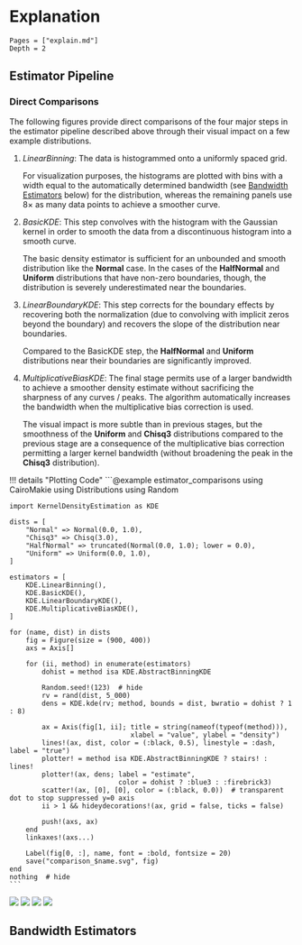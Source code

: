 # Explanation

```@contents
Pages = ["explain.md"]
Depth = 2
```

## Estimator Pipeline

### Direct Comparisons

The following figures provide direct comparisons of the four major steps in the estimator pipeline described above
through their visual impact on a few example distributions.

1. _LinearBinning_: The data is histogrammed onto a uniformly spaced grid.

   For visualization purposes, the histograms are plotted with bins with a width equal to the automatically determined
   bandwidth (see [Bandwidth Estimators](#Bandwidth-Estimators) below) for the distribution, whereas the remaining
   panels use 8× as many data points to achieve a smoother curve.

2. _BasicKDE_: This step convolves with the histogram with the Gaussian kernel in order to smooth the data from a
   discontinuous histogram into a smooth curve.

   The basic density estimator is sufficient for an unbounded and smooth distribution like the **Normal** case.
   In the cases of the **HalfNormal** and **Uniform** distributions that have non-zero boundaries, though, the
   distribution is severely underestimated near the boundaries.

3. _LinearBoundaryKDE_: This step corrects for the boundary effects by recovering both the normalization (due to
   convolving with implicit zeros beyond the boundary) and recovers the slope of the distribution near boundaries.

   Compared to the BasicKDE step, the **HalfNormal** and **Uniform** distributions near their boundaries are
   significantly improved.

4. _MultiplicativeBiasKDE_: The final stage permits use of a larger bandwidth to achieve a smoother density estimate
   without sacrificing the sharpness of any curves / peaks.
   The algorithm automatically increases the bandwidth when the multiplicative bias correction is used.

   The visual impact is more subtle than in previous stages, but the smoothness of the **Uniform** and **Chisq3**
   distributions compared to the previous stage are a consequence of the multiplicative bias correction permitting
   a larger kernel bandwidth (without broadening the peak in the **Chisq3** distribution).

!!! details "Plotting Code"
    ```@example estimator_comparisons
    using CairoMakie
    using Distributions
    using Random

    import KernelDensityEstimation as KDE

    dists = [
        "Normal" => Normal(0.0, 1.0),
        "Chisq3" => Chisq(3.0),
        "HalfNormal" => truncated(Normal(0.0, 1.0); lower = 0.0),
        "Uniform" => Uniform(0.0, 1.0),
    ]

    estimators = [
        KDE.LinearBinning(),
        KDE.BasicKDE(),
        KDE.LinearBoundaryKDE(),
        KDE.MultiplicativeBiasKDE(),
    ]

    for (name, dist) in dists
        fig = Figure(size = (900, 400))
        axs = Axis[]

        for (ii, method) in enumerate(estimators)
            dohist = method isa KDE.AbstractBinningKDE

            Random.seed!(123)  # hide
            rv = rand(dist, 5_000)
            dens = KDE.kde(rv; method, bounds = dist, bwratio = dohist ? 1 : 8)

            ax = Axis(fig[1, ii]; title = string(nameof(typeof(method))),
                                  xlabel = "value", ylabel = "density")
            lines!(ax, dist, color = (:black, 0.5), linestyle = :dash, label = "true")
            plotter! = method isa KDE.AbstractBinningKDE ? stairs! : lines!
            plotter!(ax, dens; label = "estimate",
                               color = dohist ? :blue3 : :firebrick3)
            scatter!(ax, [0], [0], color = (:black, 0.0))  # transparent dot to stop suppressed y=0 axis
            ii > 1 && hideydecorations!(ax, grid = false, ticks = false)

            push!(axs, ax)
        end
        linkaxes!(axs...)

        Label(fig[0, :], name, font = :bold, fontsize = 20)
        save("comparison_$name.svg", fig)
    end
    nothing  # hide
    ```

![](comparison_Normal.svg)
![](comparison_Chisq3.svg)
![](comparison_HalfNormal.svg)
![](comparison_Uniform.svg)

## Bandwidth Estimators
